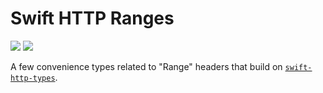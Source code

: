 # Swift HTTP Ranges

[![](https://img.shields.io/endpoint?url=https%3A%2F%2Fswiftpackageindex.com%2Fapi%2Fpackages%2Fedonv%2Fswift-http-ranges%2Fbadge%3Ftype%3Dswift-versions)](https://swiftpackageindex.com/edonv/swift-http-ranges)
[![](https://img.shields.io/endpoint?url=https%3A%2F%2Fswiftpackageindex.com%2Fapi%2Fpackages%2Fedonv%2Fswift-http-ranges%2Fbadge%3Ftype%3Dplatforms)](https://swiftpackageindex.com/edonv/swift-http-ranges)

A few convenience types related to "Range" headers that build on [`swift-http-types`](https://github.com/apple/swift-http-types).
